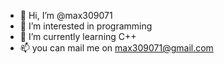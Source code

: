 - 👋 Hi, I’m @max309071
- 👀 I’m interested in programming
- 🌱 I’m currently learning C++
- 📫 you can mail me on max309071@gmail.com
